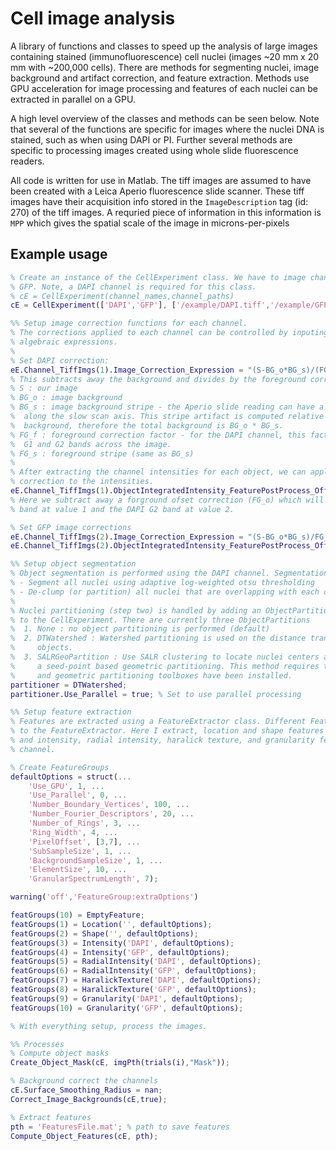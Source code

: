 # Cell image analysis
A library of functions and classes to speed up the analysis of large images containing stained (immunofluorescence) cell nuclei (images ~20 mm x 20 mm with ~200,000 cells). There are methods for segmenting nuclei, image background and artifact correction, and feature extraction. Methods use GPU acceleration for image processing and features of each nuclei can be extracted in parallel on a GPU.

A high level overview of the classes and methods can be seen below. Note that several of the functions are specific for images where the nuclei DNA is stained, such as when using DAPI or PI. Further several methods are specific to processing images created using whole slide fluorescence readers.

All code is written for use in Matlab. The tiff images are assumed to have been created with a Leica Aperio fluorescence slide scanner. These tiff images have their acquisition info stored in the `ImageDescription` tag (id: 270) of the tiff images. A requried piece of information in this information is `MPP` which gives the spatial scale of the image in microns-per-pixels

## Example usage

```Matlab
% Create an instance of the CellExperiment class. We have to image channels DAPI, and
% GFP. Note, a DAPI channel is required for this class.
% cE = CellExperiment(channel_names,channel_paths)
cE = CellExperiment(['DAPI','GFP'], ['/example/DAPI.tiff','/example/GFP.tiff'])

%% Setup image correction functions for each channel.
% The corrections applied to each channel can be controlled by inputing
% algebraic expressions.
%
% Set DAPI correction:
eE.Channel_TiffImgs(1).Image_Correction_Expression = "(S-BG_o*BG_s)/(FG_s*FG_f)";
% This subtracts away the background and divides by the foreground correction
% S : our image
% BG_o : image background
% BG_s : image background stripe - the Aperio slide reading can have a stripe artifact
%  along the slow scan axis. This stripe artifact is computed relative to the image
%  background, therefore the total background is BG_o * BG_s.
% FG_f : foreground correction factor - for the DAPI channel, this factor will flatten the
%  G1 and G2 bands across the image.
% FG_s : foreground stripe (same as BG_s)
%
% After extracting the channel intensities for each object, we can apply an additional
% correction to the intensities.
eE.Channel_TiffImgs(1).ObjectIntegratedIntensity_FeaturePostProcess_OffsetExpression = "FG_o";
% Here we subtract away a forground ofset correction (FG_o) which will place the DAPI G1
% band at value 1 and the DAPI G2 band at value 2.

% Set GFP image corrections
eE.Channel_TiffImgs(2).Image_Correction_Expression = "(S-BG_o*BG_s)/FG_s";
eE.Channel_TiffImgs(2).ObjectIntegratedIntensity_FeaturePostProcess_OffsetExpression = "-FG_o";

%% Setup object segmentation
% Object segmentation is performed using the DAPI channel. Segmentation has two steps.
% - Segment all nuclei using adaptive log-weighted otsu thresholding
% - De-clump (or partition) all nuclei that are overlapping with each other.
%
% Nuclei partitioning (step two) is handled by adding an ObjectPartitioner class object
% to the CellExperiment. There are currently three ObjectPartitions
%  1. None : no object partitioning is performed (default)
%  2. DTWatershed : Watershed partitioning is used on the distance transform of the
%     objects.
%  3. SALRGeoPartition : Use SALR clustering to locate nuclei centers and then use
%     a seed-point based geometric partitioning. This method requires that SALR clustering
%     and geometric partitioning toolboxes have been installed.
partitioner = DTWatershed;
partitioner.Use_Parallel = true; % Set to use parallel processing

%% Setup feature extraction
% Features are extracted using a FeatureExtractor class. Different FeatureGroups are added
% to the FeatureExtractor. Here I extract, location and shape features from the objects
% and intensity, radial intensity, haralick texture, and granularity features from each
% channel.

% Create FeatureGroups
defaultOptions = struct(...
    'Use_GPU', 1, ...
    'Use_Parallel', 0, ...
    'Number_Boundary_Vertices', 100, ...
    'Number_Fourier_Descriptors', 20, ...
    'Number_of_Rings', 3, ...
    'Ring_Width', 4, ...
    'PixelOffset', [3,7], ...
    'SubSampleSize', 1, ...
    'BackgroundSampleSize', 1, ...
    'ElementSize', 10, ...
    'GranularSpectrumLength', 7);

warning('off','FeatureGroup:extraOptions')

featGroups(10) = EmptyFeature;
featGroups(1) = Location('', defaultOptions);
featGroups(2) = Shape('', defaultOptions);
featGroups(3) = Intensity('DAPI', defaultOptions);
featGroups(4) = Intensity('GFP', defaultOptions);
featGroups(5) = RadialIntensity('DAPI', defaultOptions);
featGroups(6) = RadialIntensity('GFP', defaultOptions);
featGroups(7) = HaralickTexture('DAPI', defaultOptions);
featGroups(8) = HaralickTexture('GFP', defaultOptions);
featGroups(9) = Granularity('DAPI', defaultOptions);
featGroups(10) = Granularity('GFP', defaultOptions);

% With everything setup, process the images.

%% Processes
% Compute object masks
Create_Object_Mask(cE, imgPth(trials(i),"Mask"));

% Background correct the channels
cE.Surface_Smoothing_Radius = nan;
Correct_Image_Backgrounds(cE,true);

% Extract features
pth = 'FeaturesFile.mat'; % path to save features
Compute_Object_Features(cE, pth);
```
<!--
## Class `TiffImg`
This class is a wrapper for the `tifflib` library. This class is much faster at repeated reading of small portions of large tiff files than Matlab's built in `Tiff` class.

### High level methods

##### Load tif image
```Matlab
t = TiffImg('path-to-img.tiff');
```

##### Threshold:
```Matlab
% Compute threshold for object segmentation
th = t.Compute_Threshold();
```
- This uses an adaptive log-weighted otsu-thresholding similar to CellProfiler software.
- The threshold is computed for each block of the image (specified by t.blockSize)
- When applying the threshold to the image, the computed threshold values from each block
  are linearly interpolated to get the threshold value at each pixel.
- The computed threshold is stored in `t.threshold` and is optionally

##### Compute background
```Matlab
% Compute image background
bg = t.Compute_Background();
```
- Background is determined by 1) creating a mask with all pixels less than the threshold 2) eroding this mask with a small diamond (radius 2) 3) computing the median image intensity of all mask pixels from each block of the image.
- Background is stored in `t.BG_offset`

The images aquired with the Aperio slide reader can have a stripe artifact along the slow scan axis. This stripe artifact can be determined using
```Matlab
% Compute background stripe
bg_s = t.Compute_StripeArtifact('background');
```
- The background stripe is computed relative to the background. That is, after computing the background, the image is _divided_ by the background, and then the background stripe is computed.
- The background stripe is stored in `t.BG_stripeX`

The background and background stripe can be computed with a single function call using
```Matlab
% Compute background and background stripe
bg = t.Compute_Background(true);
```

-->
